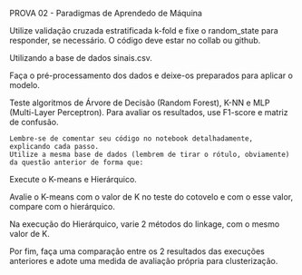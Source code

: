 PROVA 02 - Paradigmas de Aprendedo de Máquina

Utilize validação cruzada estratificada k-fold e fixe o random_state para responder, se necessário. O código deve estar no collab ou github.

Utilizando a base de dados sinais.csv.

Faça o pré-processamento dos dados e deixe-os preparados para aplicar o modelo.

Teste algoritmos de Árvore de Decisão (Random Forest), K-NN e MLP (Multi-Layer Perceptron).
Para avaliar os resultados, use F1-score e matriz de confusão.

    Lembre-se de comentar seu código no notebook detalhadamente, explicando cada passo.
    Utilize a mesma base de dados (lembrem de tirar o rótulo, obviamente) da questão anterior de forma que:

Execute o K-means e Hierárquico.

Avalie o K-means com o valor de K no teste do cotovelo e com o esse valor, compare com o hierárquico.

Na execução do Hierárquico, varie 2 métodos do linkage, com o mesmo valor de K.

Por fim, faça uma comparação entre os 2 resultados das execuções anteriores e adote uma medida de avaliação própria para clusterização. 